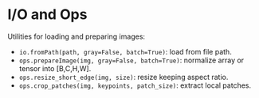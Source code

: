 # I/O and Ops

Utilities for loading and preparing images:

- `io.fromPath(path, gray=False, batch=True)`: load from file path.
- `ops.prepareImage(img, gray=False, batch=True)`: normalize array or tensor into [B,C,H,W].
- `ops.resize_short_edge(img, size)`: resize keeping aspect ratio.
- `ops.crop_patches(img, keypoints, patch_size)`: extract local patches.
